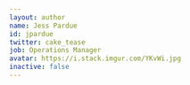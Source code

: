 ```yaml
---
layout: author
name: Jess Pardue
id: jpardue
twitter: cake_tease
job: Operations Manager
avatar: https://i.stack.imgur.com/YKvWi.jpg
inactive: false
---
```


